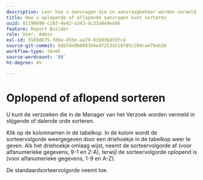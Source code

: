 ```yaml
---
description: Leer hoe u aanvragen die in aanvraagbeheer worden vermeld in oplopende of aflopende volgorde kunt sorteren.
title: Hoe u oplopende of aflopende aanvragen kunt sorteren
uuid: 81199890-c183-4e42-a343-dc33a9e9ed46
feature: Report Builder
role: User, Admin
exl-id: 5589db75-f06a-455e-aa79-03b036dfdfc4
source-git-commit: 66b7de0b008364e47253d319785c204ca479ab26
workflow-type: tm+mt
source-wordcount: '98'
ht-degree: 4%

---
```


# Oplopend of aflopend sorteren

U kunt de verzoeken die in de Manager van het Verzoek worden vermeld in stijgende of dalende orde sorteren.

Klik op de kolomnamen in de tabelkop. In de kolom wordt de sorteervolgorde weergegeven door een driehoekje in de tabelkop weer te geven. Als het driehoekje omlaag wijst, neemt de sorteervolgorde af (voor alfanumerieke gegevens, 9-1 en Z-A), terwijl de sorteervolgorde oplopend is (voor alfanumerieke gegevens, 1-9 en A-Z).

De standaardsorteervolgorde neemt toe.
